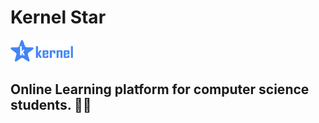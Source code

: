 # Kernel Star 
  <img src="./public/logo.png" width="100px">

  ## Online Learning platform for computer science students. 🧑‍🎓
